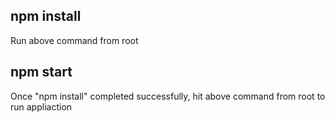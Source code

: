 ## npm install 
Run above command from root

## npm start
Once "npm install" completed successfully, hit above command from root to run appliaction
